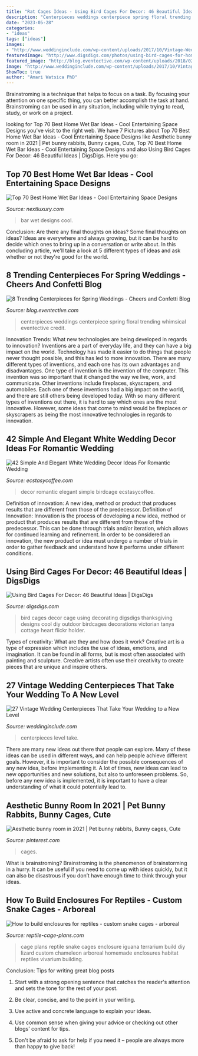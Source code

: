 ```yaml
---
title: "Rat Cages Ideas - Using Bird Cages For Decor: 46 Beautiful Ideas"
description: "Centerpieces weddings centerpiece spring floral trending whimsical eventective credit"
date: "2023-05-28"
categories:
- "ideas"
tags: ["ideas"]
images:
- "http://www.weddinginclude.com/wp-content/uploads/2017/10/Vintage-Wedding-Centerpieces-That-Take-Your-Wedding-to-a-New-Level-004.jpg"
featuredImage: "http://www.digsdigs.com/photos/using-bird-cages-for-home-decor-beautiful-ideas-34.jpg"
featured_image: "http://blog.eventective.com/wp-content/uploads/2018/02/c8df0eeaebfce5aed855cd2f18ce3643.jpg"
image: "http://www.weddinginclude.com/wp-content/uploads/2017/10/Vintage-Wedding-Centerpieces-That-Take-Your-Wedding-to-a-New-Level-004.jpg"
ShowToc: true
author: "Amari Watsica PhD"
---
```



Brainstroming is a technique that helps to focus on a task. By focusing your attention on one specific thing, you can better accomplish the task at hand. Brainstroming can be used in any situation, including while trying to read, study, or work on a project.

	

		
looking for Top 70 Best Home Wet Bar Ideas - Cool Entertaining Space Designs you've visit to the right web. We have 7 Pictures about Top 70 Best Home Wet Bar Ideas - Cool Entertaining Space Designs like Aesthetic bunny room in 2021 | Pet bunny rabbits, Bunny cages, Cute, Top 70 Best Home Wet Bar Ideas - Cool Entertaining Space Designs and also Using Bird Cages For Decor: 46 Beautiful Ideas | DigsDigs. Here you go:
		
    
## Top 70 Best Home Wet Bar Ideas - Cool Entertaining Space Designs

<img loading=lazy src="http://nextluxury.com/wp-content/uploads/cool-wet-bar-ideas.jpg" onerror="this.onerror=null;this.src='https://tse4.mm.bing.net/th?id=OIP.QMPnQMDVz8AN0OlcC_Ey2QAAAA&amp;pid=15.1';" alt="Top 70 Best Home Wet Bar Ideas - Cool Entertaining Space Designs">

_Source: nextluxury.com_

>bar wet designs cool. 

	

Conclusion: Are there any final thoughts on ideas?
Some final thoughts on ideas? Ideas are everywhere and always growing, but it can be hard to decide which ones to bring up in a conversation or write about. In this concluding article, we'll take a look at 5 different types of ideas and ask whether or not they're good for the world.

    
## 8 Trending Centerpieces For Spring Weddings - Cheers And Confetti Blog

<img loading=lazy src="http://blog.eventective.com/wp-content/uploads/2018/02/c8df0eeaebfce5aed855cd2f18ce3643.jpg" onerror="this.onerror=null;this.src='https://tse3.mm.bing.net/th?id=OIP.jm4uESrJ9GOBrtHHKjrW_QHaLF&amp;pid=15.1';" alt="8 Trending Centerpieces for Spring Weddings - Cheers and Confetti Blog">

_Source: blog.eventective.com_

>centerpieces weddings centerpiece spring floral trending whimsical eventective credit. 

	

Innovation Trends: What new technologies are being developed in regards to innovation?
Inventions are a part of everyday life, and they can have a big impact on the world. Technology has made it easier to do things that people never thought possible, and this has led to more innovation. There are many different types of inventions, and each one has its own advantages and disadvantages. One type of invention is the invention of the computer. This invention was so important that it changed the way we live, work, and communicate. Other inventions include fireplaces, skyscrapers, and automobiles. Each one of these inventions had a big impact on the world, and there are still others being developed today. With so many different types of inventions out there, it is hard to say which ones are the most innovative. However, some ideas that come to mind would be fireplaces or skyscrapers as being the most innovative technologies in regards to innovation.

    
## 42 Simple And Elegant White Wedding Decor Ideas For Romantic Wedding

<img loading=lazy src="https://i2.wp.com/www.ecstasycoffee.com/wp-content/uploads/2016/11/white-birdcage-and-babys-breath.jpg?resize=661%2C992" onerror="this.onerror=null;this.src='https://tse2.mm.bing.net/th?id=OIP.EBKFLYjnqGCHGxdkcUH68AHaLH&amp;pid=15.1';" alt="42 Simple And Elegant White Wedding Decor Ideas For Romantic Wedding">

_Source: ecstasycoffee.com_

>decor romantic elegant simple birdcage ecstasycoffee. 

	

Definition of innovation: A new idea, method or product that produces results that are different from those of the predecessor.
Definition of Innovation: 
Innovation is the process of developing a new idea, method or product that produces results that are different from those of the predecessor. This can be done through trials and/or iteration, which allows for continued learning and refinement. In order to be considered an innovation, the new product or idea must undergo a number of trials in order to gather feedback and understand how it performs under different conditions.

    
## Using Bird Cages For Decor: 46 Beautiful Ideas | DigsDigs

<img loading=lazy src="http://www.digsdigs.com/photos/using-bird-cages-for-home-decor-beautiful-ideas-34.jpg" onerror="this.onerror=null;this.src='https://tse4.mm.bing.net/th?id=OIP.vKfGM8PBHlRIb2iud2f4QAHaJ6&amp;pid=15.1';" alt="Using Bird Cages For Decor: 46 Beautiful Ideas | DigsDigs">

_Source: digsdigs.com_

>bird cages decor cage using decorating digsdigs thanksgiving designs cool diy outdoor birdcages decorations victorian tanya cottage heart flickr holder. 

	

Types of creativity: What are they and how does it work?
Creative art is a type of expression which includes the use of ideas, emotions, and imagination. It can be found in all forms, but is most often associated with painting and sculpture. Creative artists often use their creativity to create pieces that are unique and inspire others.

    
## 27 Vintage Wedding Centerpieces That Take Your Wedding To A New Level

<img loading=lazy src="http://www.weddinginclude.com/wp-content/uploads/2017/10/Vintage-Wedding-Centerpieces-That-Take-Your-Wedding-to-a-New-Level-004.jpg" onerror="this.onerror=null;this.src='https://tse1.mm.bing.net/th?id=OIP.UHHu42FzECsLkdGO6AwERwHaLH&amp;pid=15.1';" alt="27 Vintage Wedding Centerpieces That Take Your Wedding to a New Level">

_Source: weddinginclude.com_

>centerpieces level take. 

	

There are many new ideas out there that people can explore. Many of these ideas can be used in different ways, and can help people achieve different goals. However, it is important to consider the possible consequences of any new idea, before implementing it. A lot of times, new ideas can lead to new opportunities and new solutions, but also to unforeseen problems. So, before any new idea is implemented, it is important to have a clear understanding of what it could potentially lead to.

    
## Aesthetic Bunny Room In 2021 | Pet Bunny Rabbits, Bunny Cages, Cute

<img loading=lazy src="https://i.pinimg.com/736x/f3/43/dc/f343dc59708fd01d24e2a09bdc5a7be3.jpg" onerror="this.onerror=null;this.src='https://tse4.mm.bing.net/th?id=OIP.VvV0EsWP98-e_2orgh31ZAHaJQ&amp;pid=15.1';" alt="Aesthetic bunny room in 2021 | Pet bunny rabbits, Bunny cages, Cute">

_Source: pinterest.com_

>cages. 

	

What is brainstroming? Brainstroming is the phenomenon of brainstorming in a hurry. It can be useful if you need to come up with ideas quickly, but it can also be disastrous if you don’t have enough time to think through your ideas.

    
## How To Build Enclosures For Reptiles - Custom Snake Cages - Arboreal

<img loading=lazy src="https://www.reptile-cage-plans.com/gallery/galimages/P6020054.JPG" onerror="this.onerror=null;this.src='https://tse4.mm.bing.net/th?id=OIP.hRg1dJMaNRz8PBlZqOCYMAHaFj&amp;pid=15.1';" alt="How to build enclosures for reptiles - custom snake cages - arboreal">

_Source: reptile-cage-plans.com_

>cage plans reptile snake cages enclosure iguana terrarium build diy lizard custom chameleon arboreal homemade enclosures habitat reptiles vivarium building. 

	

Conclusion: Tips for writing great blog posts
1. Start with a strong opening sentence that catches the reader's attention and sets the tone for the rest of your post.
2. Be clear, concise, and to the point in your writing.

3. Use active and concrete language to explain your ideas. 
4. Use common sense when giving your advice or checking out other blogs' content for tips. 
5. Don't be afraid to ask for help if you need it – people are always more than happy to give back!

